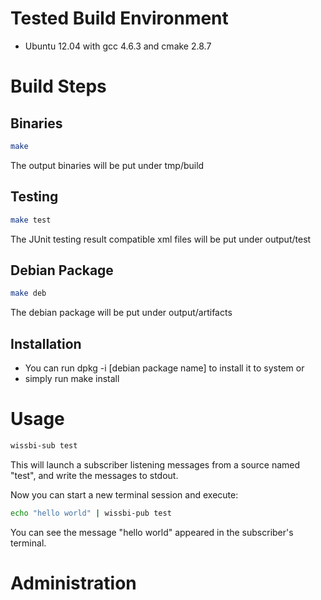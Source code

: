 # Tested Build Environment
- Ubuntu 12.04 with gcc 4.6.3 and cmake 2.8.7

# Build Steps
## Binaries
```bash
make
```
The output binaries will be put under tmp/build

## Testing
```bash
make test
```
The JUnit testing result compatible xml files will be put under output/test

## Debian Package
```bash
make deb
```
The debian package will be put under output/artifacts

## Installation
- You can run dpkg -i [debian package name] to install it to system or
- simply run make install

# Usage
```bash
wissbi-sub test
```
This will launch a subscriber listening messages from a source named "test", and write the messages to stdout.

Now you can start a new terminal session and execute:
```bash
echo "hello world" | wissbi-pub test
```

You can see the message "hello world" appeared in the subscriber's terminal.


# Administration
